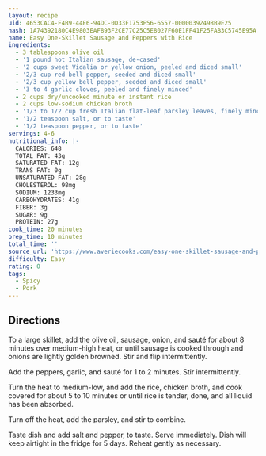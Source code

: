 ```yaml
---
layout: recipe
uid: 4653CAC4-F4B9-44E6-94DC-0D33F1753F56-6557-00000392498B9E25
hash: 1A74392180C4E9803EAF893F2CE77C25C5E8027F60E1FF41F25FAB3C5745E95A
name: Easy One-Skillet Sausage and Peppers with Rice
ingredients:
  - 3 tablespoons olive oil
  - '1 pound hot Italian sausage, de-cased'
  - '2 cups sweet Vidalia or yellow onion, peeled and diced small'
  - '2/3 cup red bell pepper, seeded and diced small'
  - '2/3 cup yellow bell pepper, seeded and diced small'
  - '3 to 4 garlic cloves, peeled and finely minced'
  - 2 cups dry/uncooked minute or instant rice
  - 2 cups low-sodium chicken broth
  - '1/3 to 1/2 cup fresh Italian flat-leaf parsley leaves, finely minced'
  - '1/2 teaspoon salt, or to taste'
  - '1/2 teaspoon pepper, or to taste'
servings: 4-6
nutritional_info: |-
  CALORIES: 648
  TOTAL FAT: 43g
  SATURATED FAT: 12g
  TRANS FAT: 0g
  UNSATURATED FAT: 28g
  CHOLESTEROL: 98mg
  SODIUM: 1233mg
  CARBOHYDRATES: 41g
  FIBER: 3g
  SUGAR: 9g
  PROTEIN: 27g
cook_time: 20 minutes
prep_time: 10 minutes
total_time: ''
source_url: 'https://www.averiecooks.com/easy-one-skillet-sausage-and-peppers-with-rice/'
difficulty: Easy
rating: 0
tags:
  - Spicy
  - Pork
---
```


## Directions

To a large skillet, add the olive oil, sausage, onion, and sauté for about 8 minutes over medium-high heat, or until sausage is cooked through and onions are lightly golden browned. Stir and flip intermittently.

Add the peppers, garlic, and sauté for 1 to 2 minutes. Stir intermittently.

Turn the heat to medium-low, and add the rice, chicken broth, and cook covered for about 5 to 10 minutes or until rice is tender, done, and all liquid has been absorbed.

Turn off the heat, add the parsley, and stir to combine.

Taste dish and add salt and pepper, to taste. Serve immediately. Dish will keep airtight in the fridge for 5 days. Reheat gently as necessary.
